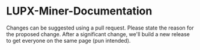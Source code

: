 # LUPX-Miner-Documentation

Changes can be suggested using a pull request. Please state the reason for the proposed change.
After a significant change, we'll build a new release to get everyone on the same page (pun intended).
